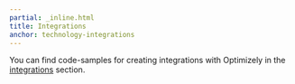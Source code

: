 ```yaml
---
partial: _inline.html
title: Integrations
anchor: technology-integrations
---
```

You can find code-samples for creating integrations with Optimizely in the [integrations](/integrations/) section.